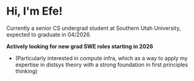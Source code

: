 # Hi, I'm Efe!

Currently a senior CS undergrad student at Southern Utah University, expected to graduate in 04/2026.  

**Actively looking for new grad SWE roles starting in 2026**  
- (Particularly interested in compute infra, which as a way to apply my expertise in distsys theory with a strong foundation in first principles thinking)
